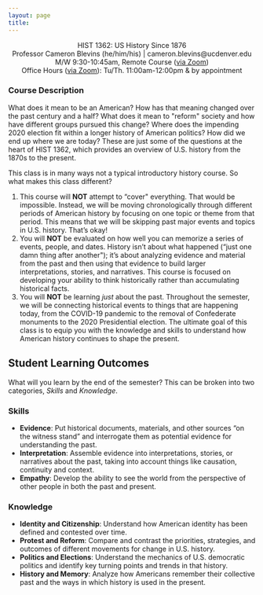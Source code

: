 ```yaml
---
layout: page
title:
---
```


<div style="text-align: center">
<p>
HIST 1362: US History Since 1876<br>
Professor Cameron Blevins (he/him/his) | cameron.blevins@ucdenver.edu<br>
M/W 9:30-10:45am, Remote Course (<a href="https://ucdenver.zoom.us/j/98642212130?pwd=b0llWW5xdXhzUTBQWTBuK1NIdno1Zz09">via Zoom</a>)<br>
Office Hours (<a href="https://ucdenver.zoom.us/j/92818665441">via Zoom</a>): Tu/Th. 11:00am-12:00pm & by appointment 
</p>
</div>

### Course Description

What does it mean to be an American? How has that meaning changed over the past century and a half? What does it mean to "reform" society and how have different groups pursued this change?  Where does the impending 2020 election fit within a longer history of American politics? How did we end up where we are today? These are just some of the questions at the heart of HIST 1362, which provides an overview of U.S. history from the 1870s to the present. 

This class is in many ways not a typical introductory history course. So what makes this class different?

1. This course will **NOT** attempt to “cover" everything. That would be impossible. Instead, we will be moving chronologically through different periods of American history by focusing on one topic or theme from that period. This means that we will be skipping past major events and topics in U.S. history. That’s okay! 
2. You will **NOT** be evaluated on how well you can memorize a series of events, people, and dates. History isn’t about what happened (“just one damn thing after another"); it’s about analyzing evidence and material from the past and then using that evidence to build larger interpretations, stories, and narratives. This course is focused on developing your ability to think historically rather than accumulating historical facts.
3. You will **NOT** be learning *just* about the past. Throughout the semester, we will be connecting historical events to things that are happening today, from the COVID-19 pandemic to the removal of Confederate monuments to the 2020 Presidential election. The ultimate goal of this class is to equip you with the knowledge and skills to understand how American history continues to shape the present. 

## Student Learning Outcomes

What will you learn by the end of the semester? This can be broken into two categories, *Skills* and *Knowledge*.

### Skills

- **Evidence**: Put historical documents, materials, and other sources “on the witness stand” and interrogate them as potential evidence for understanding the past.
- **Interpretation**: Assemble evidence into interpretations, stories, or narratives about the past, taking into account things like causation, continuity and context.
- **Empathy**: Develop the ability to see the world from the perspective of other people in both the past and present.

### Knowledge

- **Identity and Citizenship**: Understand how American identity has been defined and contested over time.
- **Protest and Reform**: Compare and contrast the priorities, strategies, and outcomes of different movements for change in U.S. history.
- **Politics and Elections**: Understand the mechanics of U.S. democratic politics and identify key turning points and trends in that history.
- **History and Memory**: Analyze how Americans remember their collective past and the ways in which history is used in the present.